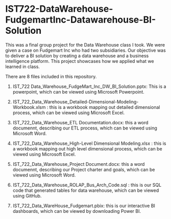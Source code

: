 # IST722-DataWarehouse-FudgemartInc-Datawarehouse-BI-Solution
This was a final group project for the Data Warehouse class I took. We were given a case on Fudgemart Inc who had two subsidiaries. Our objective was to deliver a BI solution by creating a data warehouse and a business intelligence platform. 
This project showcases how we applied what we learned in class. 

There are 8 files included in this repository. 

1. IST_722 Data_Warehouse_FudgeMart_Inc_DW_BI_Solution.pptx: This is a powerpoint, which can be viewed using Microsoft Powerpoint. 

2. IST_722_Data_Warehouse_Detailed-Dimensional-Modeling-Workbook.xlsm	: this is a workbook mapping out detailed dimensional process, which can be viewed using Microsoft Excel. 

3. IST_722_Data_Warehouse_ETL Documentation.docx: this a word documennt, describing our ETL process, which can be viewed using Microsoft Word.

4. IST_722_Data_Warehouse_High-Level Dimensional Modeling.xlsx : this is a workbook mapping out high level dimensional process, which can be viewed using Microsoft Excel. 

5. IST_722_Data_Warehouse_Project Document.docx: this a word documennt, describing our Project charter and goals, which can be viewed using Microsoft Word.

6. IST_722_Data_Warehouse_ROLAP_Bus_Arch_Code.sql : this is our SQL code that generated tables for data warehouse, which can be viewed using GitHub. 

7. IST_722_Data_WareHouse_Fudgemart.pbix: this is our interactive BI dashboards, which can be viewed by downloading Power BI. 
